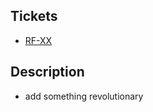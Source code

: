 ## Tickets

- [RF-XX](https://rafiandria23.atlassian.net/browse/RF-XX)

## Description

- add something revolutionary
